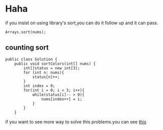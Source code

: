 # Haha
if you insist on using library's sort,you can do it follow up and it can pass.

```
Arrays.sort(nums);
```

## counting sort

```
public class Solution {
    public void sortColors(int[] nums) {
        int[]status = new int[3];
        for (int n: nums){
            status[n]++;
        }
        int index = 0;
        for(int i = 0; i < 3; i++){
            while(status[i]-- > 0){
                nums[index++] = i;
            }
        }
    }
```

if you want to see more way to solve this problems.you can see [this](https://leetcode.com/discuss/20951/four-different-solutions)

